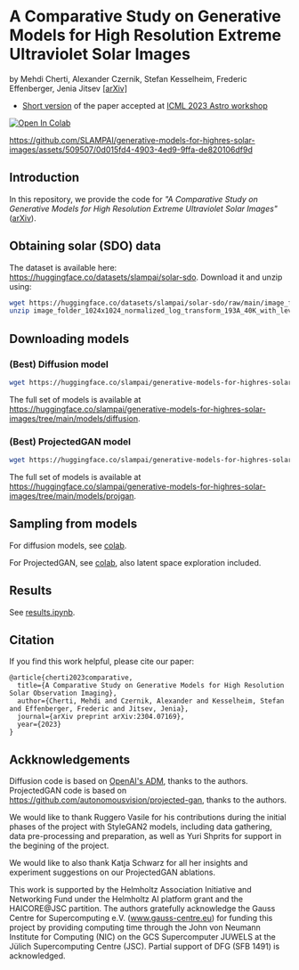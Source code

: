 # A Comparative Study on Generative Models for High Resolution Extreme Ultraviolet Solar Images
by Mehdi Cherti, Alexander Czernik, Stefan Kesselheim, Frederic Effenberger, Jenia Jitsev  [\[arXiv\]](https://arxiv.org/abs/2304.07169)

- [Short version](https://ml4astro.github.io/icml2023/assets/24.pdf) of the paper accepted at [ICML 2023 Astro workshop](https://ml4astro.github.io/icml2023/#accepted-contributions)
  
[![Open In Colab][colab-badge]][colab-notebook]

[colab-notebook]: <https://colab.research.google.com/drive/1D-wB8OhHyb9Ag6bjGhVuDw5RTBK7ZKhb?usp=sharing>
[colab-badge]: <https://colab.research.google.com/assets/colab-badge.svg>

https://github.com/SLAMPAI/generative-models-for-highres-solar-images/assets/509507/0d015fd4-4903-4ed9-9ffa-de820106df9d

## Introduction

In this repository, we provide the code for *"A Comparative Study on Generative Models for High Resolution Extreme Ultraviolet Solar Images"* ([arXiv](https://arxiv.org/abs/2304.07169)).

## Obtaining solar (SDO) data

The dataset is available here: <https://huggingface.co/datasets/slampai/solar-sdo>.
Download it and unzip using:

```bash
wget https://huggingface.co/datasets/slampai/solar-sdo/raw/main/image_folder_1024x1024_normalized_log_transform_193A_40K_with_lev1.5_corrections.zip
unzip image_folder_1024x1024_normalized_log_transform_193A_40K_with_lev1.5_corrections.zip
```

## Downloading models

### (Best) Diffusion model

```bash
wget https://huggingface.co/slampai/generative-models-for-highres-solar-images/resolve/main/diffusion/diffusion_1000t_lr0.0001_128ch_2bpr_horiz_flip/ema_0.9999_058000.pt --output-document=ema_0.9999_058000.pt
```

The full set of models is available at <https://huggingface.co/slampai/generative-models-for-highres-solar-images/tree/main/models/diffusion>.

### (Best) ProjectedGAN model

```bash
wget https://huggingface.co/slampai/generative-models-for-highres-solar-images/resolve/main/models/projgan/00017-stylegan2-proj_baseline/network-snapshot.pkl --output-document=projgan_best.pkl
```
The full set of models is available at <https://huggingface.co/slampai/generative-models-for-highres-solar-images/tree/main/models/projgan>.

## Sampling from models

For diffusion models, see [colab](https://colab.research.google.com/drive/1ETQ48vxhBFcTu4s-j6FAjCVe14rPg02h?usp=sharing).

For ProjectedGAN, see [colab](https://colab.research.google.com/drive/1D-wB8OhHyb9Ag6bjGhVuDw5RTBK7ZKhb?usp=sharing), also
latent space exploration included.

## Results

See [results.ipynb](results.ipynb).

## Citation

If you find this work helpful, please cite our paper:
```
@article{cherti2023comparative,
  title={A Comparative Study on Generative Models for High Resolution Solar Observation Imaging},
  author={Cherti, Mehdi and Czernik, Alexander and Kesselheim, Stefan and Effenberger, Frederic and Jitsev, Jenia},
  journal={arXiv preprint arXiv:2304.07169},
  year={2023}
}
```

## Ackknowledgements

Diffusion code is based on [OpenAI's ADM](https://github.com/openai/guided-diffusion), thanks to the authors. 
ProjectedGAN code is based on <https://github.com/autonomousvision/projected-gan>, thanks to the authors.

We would like to thank Ruggero Vasile for his contributions during the initial phases of the project
with StyleGAN2 models, including data gathering, data pre-processing and preparation, as well as
Yuri Shprits for support in the begining of the project. 

We would like to also thank Katja Schwarz
for all her insights and experiment suggestions on our ProjectedGAN ablations.

This work is supported by the Helmholtz Association Initiative and Networking Fund under the
Helmholtz AI platform grant and the HAICORE@JSC partition. The authors gratefully acknowledge
the Gauss Centre for Supercomputing e.V. (www.gauss-centre.eu) for funding this project by
providing computing time through the John von Neumann Institute for Computing (NIC) on the
GCS Supercomputer JUWELS at the Jülich Supercomputing Centre (JSC). Partial support of DFG
(SFB 1491) is acknowledged.
